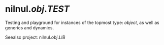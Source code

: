 # nilnul._obj_._TEST_

Testing and playground for instances of the topmost type: <dfn>object</dfn>, as well as generics and dynamics.

Seealso project: nilnul._obj_._LIB_
